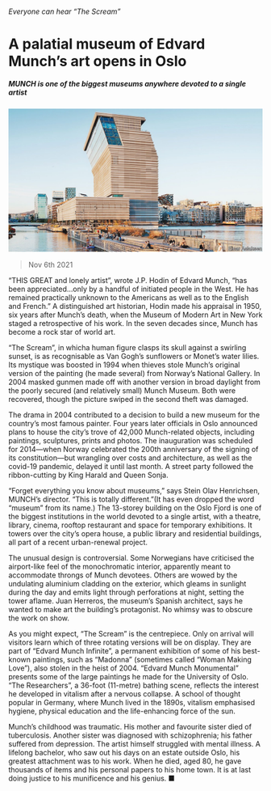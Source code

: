 ###### Everyone can hear “The Scream”

# A palatial museum of Edvard Munch’s art opens in Oslo 

##### MUNCH is one of the biggest museums anywhere devoted to a single artist 

![image](images/20211106_BKP006_0.jpg) 

> Nov 6th 2021 

“THIS GREAT and lonely artist”, wrote J.P. Hodin of Edvard Munch, “has been appreciated…only by a handful of initiated people in the West. He has remained practically unknown to the Americans as well as to the English and French.” A distinguished art historian, Hodin made his appraisal in 1950, six years after Munch’s death, when the Museum of Modern Art in New York staged a retrospective of his work. In the seven decades since, Munch has become a rock star of world art.

“The Scream”, in whicha human figure clasps its skull against a swirling sunset, is as recognisable as Van Gogh’s sunflowers or Monet’s water lilies. Its mystique was boosted in 1994 when thieves stole Munch’s original version of the painting (he made several) from Norway’s National Gallery. In 2004 masked gunmen made off with another version in broad daylight from the poorly secured (and relatively small) Munch Museum. Both were recovered, though the picture swiped in the second theft was damaged.


The drama in 2004 contributed to a decision to build a new museum for the country’s most famous painter. Four years later officials in Oslo announced plans to house the city’s trove of 42,000 Munch-related objects, including paintings, sculptures, prints and photos. The inauguration was scheduled for 2014—when Norway celebrated the 200th anniversary of the signing of its constitution—but wrangling over costs and architecture, as well as the covid-19 pandemic, delayed it until last month. A street party followed the ribbon-cutting by King Harald and Queen Sonja.

“Forget everything you know about museums,” says Stein Olav Henrichsen, MUNCH’s director. “This is totally different.”(It has even dropped the word “museum” from its name.) The 13-storey building on the Oslo Fjord is one of the biggest institutions in the world devoted to a single artist, with a theatre, library, cinema, rooftop restaurant and space for temporary exhibitions. It towers over the city’s opera house, a public library and residential buildings, all part of a recent urban-renewal project.

The unusual design is controversial. Some Norwegians have criticised the airport-like feel of the monochromatic interior, apparently meant to accommodate throngs of Munch devotees. Others are wowed by the undulating aluminium cladding on the exterior, which gleams in sunlight during the day and emits light through perforations at night, setting the tower aflame. Juan Herreros, the museum’s Spanish architect, says he wanted to make art the building’s protagonist. No whimsy was to obscure the work on show.

As you might expect, “The Scream” is the centrepiece. Only on arrival will visitors learn which of three rotating versions will be on display. They are part of “Edvard Munch Infinite”, a permanent exhibition of some of his best-known paintings, such as “Madonna” (sometimes called “Woman Making Love”), also stolen in the heist of 2004. “Edvard Munch Monumental” presents some of the large paintings he made for the University of Oslo. “The Researchers”, a 36-foot (11-metre) bathing scene, reflects the interest he developed in vitalism after a nervous collapse. A school of thought popular in Germany, where Munch lived in the 1890s, vitalism emphasised hygiene, physical education and the life-enhancing force of the sun.

Munch’s childhood was traumatic. His mother and favourite sister died of tuberculosis. Another sister was diagnosed with schizophrenia; his father suffered from depression. The artist himself struggled with mental illness. A lifelong bachelor, who saw out his days on an estate outside Oslo, his greatest attachment was to his work. When he died, aged 80, he gave thousands of items and his personal papers to his home town. It is at last doing justice to his munificence and his genius. ■

